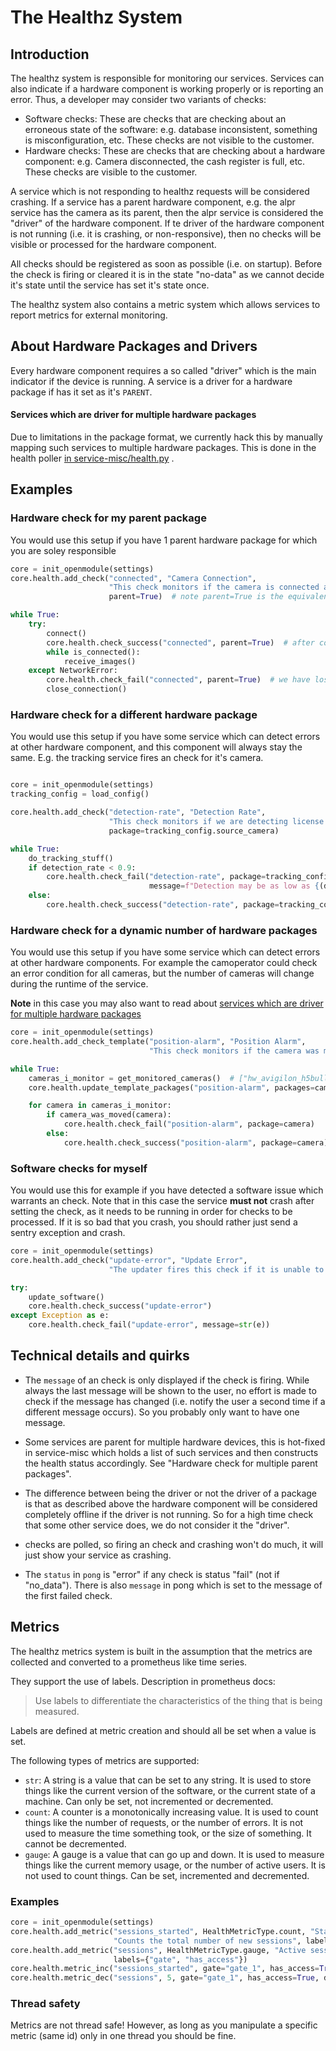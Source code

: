 # The Healthz System

## Introduction

The healthz system is responsible for monitoring our services. Services can also indicate if a hardware component is
working properly or is reporting an error. Thus, a developer may consider two variants of checks:

* Software checks: These are checks that are checking about an erroneous state of the software: e.g. database
  inconsistent, something is misconfiguration, etc. These checks are not visible to the customer.
* Hardware checks: These are checks that are checking about a hardware component: e.g. Camera disconnected, the cash
  register is full, etc. These checks are visible to the customer.

A service which is not responding to healthz requests will be considered crashing. If a service has a parent hardware
component, e.g. the alpr service has the camera as its parent, then the alpr service is considered the "driver" of the
hardware component. If te driver of the hardware component is not running (i.e. it is crashing, or non-responsive), then
no checks will be visible or processed for the hardware component.

All checks should be registered as soon as possible (i.e. on startup). Before the check is firing or cleared it is
in the state "no-data" as we cannot decide it's state until the service has set it's state once.

The healthz system also contains a metric system which allows services to report metrics for external monitoring.

## About Hardware Packages and Drivers

Every hardware component requires a so called "driver" which is the main indicator if the device is running.
A service is a driver for a hardware package if has it set as it's `PARENT`.

#### Services which are driver for multiple hardware packages

Due to limitations in the package format, we currently hack this by manually mapping such services to multiple hardware
packages. This is done in the health
poller [in service-misc/health.py](https://gitlab.com/accessio/openmodule/service-misc/-/blob/v2/src/refactor/health.py#L39)
.

## Examples

### Hardware check for my parent package

You would use this setup if you have 1 parent hardware package for which you are soley responsible

```python
core = init_openmodule(settings)
core.health.add_check("connected", "Camera Connection",
                      "This check monitors if the camera is connected and we receive a videostream.",
                      parent=True)  # note parent=True is the equivalent to "package=core.settings.PARENT"

while True:
    try:
        connect()
        core.health.check_success("connected", parent=True)  # after connecting we clear the check
        while is_connected():
            receive_images()
    except NetworkError:
        core.health.check_fail("connected", parent=True)  # we have lost connection -> fire the check!
        close_connection()

```

### Hardware check for a different hardware package

You would use this setup if you have some service which can detect errors at other hardware component, and this
component will always stay the same. E.g. the tracking service fires an check for it's camera.

```python

core = init_openmodule(settings)
tracking_config = load_config()

core.health.add_check("detection-rate", "Detection Rate",
                      "This check monitors if we are detecting license plates when vehicles are passing though.",
                      package=tracking_config.source_camera)

while True:
    do_tracking_stuff()
    if detection_rate < 0.9:
        core.health.check_fail("detection-rate", package=tracking_config.source_camera,
                               message=f"Detection may be as low as {(detection_rate * 100):.2f}%")
    else:
        core.health.check_success("detection-rate", package=tracking_config.source_camera)
```

### Hardware check for a dynamic number of hardware packages

You would use this setup if you have some service which can detect errors at other hardware components. For
example the camoperator could check an error condition for all cameras, but the number of cameras will
change during the runtime of the service.

**Note** in this case you may also want to read
about [services which are driver for multiple hardware packages](#services-which-are-driver-for-multiple-hardware-packages)

```python
core = init_openmodule(settings)
core.health.add_check_template("position-alarm", "Position Alarm",
                               "This check monitors if the camera was moved via the camera's position alarm function.")

while True:
    cameras_i_monitor = get_monitored_cameras()  # ["hw_avigilon_h5bullet_1", "hw_avigilon_h5bullet_2"]
    core.health.update_template_packages("position-alarm", packages=cameras_i_monitor)

    for camera in cameras_i_monitor:
        if camera_was_moved(camera):
            core.health.check_fail("position-alarm", package=camera)
        else:
            core.health.check_success("position-alarm", package=camera)
```

### Software checks for myself

You would use this for example if you have detected a software issue which warrants an check. Note that
in this case the service **must not** crash after setting the check, as it needs to be running in order
for checks to be processed. If it is so bad that you crash, you should rather just send a sentry exception and crash.

```python
core = init_openmodule(settings)
core.health.add_check("update-error", "Update Error",
                      "The updater fires this check if it is unable to install updates.")

try:
    update_software()
    core.health.check_success("update-error")
except Exception as e:
    core.health.check_fail("update-error", message=str(e))
```

## Technical details and quirks

* The `message` of an check is only displayed if the check is firing. While always the last message will be shown to the
  user, no effort is made to check if the message has changed (i.e. notify the user a second time if a different message
  occurs). So you probably only want to have one message.

* Some services are parent for multiple hardware devices, this is hot-fixed in service-misc which holds a list of
  such services and then constructs the health status accordingly. See "Hardware check for multiple parent packages".

* The difference between being the driver or not the driver of a package is that as described above the hardware
  component will be considered completely offline if the driver is not running. So for a high time check that some
  other service does, we do not consider it the "driver".

* checks are polled, so firing an check and crashing won't do much, it will just show your service as crashing.
* The `status` in `pong` is "error" if any check is status "fail" (not if "no_data"). There is also `message` in pong 
  which is set to the message of the first failed check.

## Metrics

The healthz metrics system is built in the assumption that the metrics are collected and converted to a prometheus like
time series.

They support the use of labels.
Description in prometheus docs:
> Use labels to differentiate the characteristics of the thing that is being measured.

Labels are defined at metric creation and should all be set when a value is set.

The following types of metrics are supported:

* `str`: A string is a value that can be set to any string. It is used to store things like the current version
  of the software, or the current state of a machine. Can only be set, not incremented or decremented.
* `count`: A counter is a monotonically increasing value. It is used to count things like the number of
  requests, or the number of errors. It is not used to measure the time something took, or the size of something. It
  cannot be decremented.
* `gauge`: A gauge is a value that can go up and down. It is used to measure things like the current memory usage,
  or the number of active users. It is not used to count things. Can be set, incremented and decremented.

### Examples
    
```python
core = init_openmodule(settings)
core.health.add_metric("sessions_started", HealthMetricType.count, "Started sessions", 
                       "Counts the total number of new sessions", labels={"gate", "has_access", "douple_entry"})
core.health.add_metric("sessions", HealthMetricType.gauge, "Active sessions", "The total number of active sessions",
                       labels={"gate", "has_access"})
core.health.metric_inc("sessions_started", gate="gate_1", has_access=True, double_entry=True)
core.health.metric_dec("sessions", 5, gate="gate_1", has_access=True, double_entry=True)
```

### Thread safety

Metrics are not thread safe! However, as long as you manipulate a specific metric (same id) only in one thread you 
should be fine.

